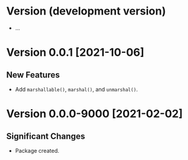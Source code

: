 # Version (development version)

* ...


# Version 0.0.1 [2021-10-06]

## New Features

* Add `marshallable()`, `marshal()`, and `unmarshal()`.


# Version 0.0.0-9000 [2021-02-02]

## Significant Changes

* Package created.

